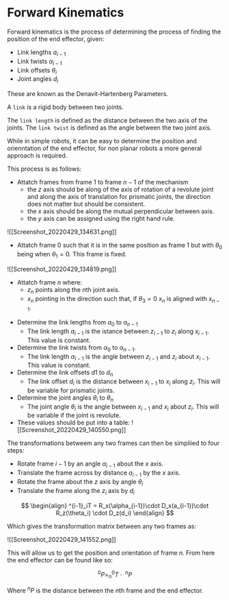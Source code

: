 # Forward Kinematics
Forward kinematics is the process of determining the process of finding the position of the end effector, given:
* Link lengths $a_{i-1}$
* Link twists $\alpha_{i-1}$
* Link offsets $\theta_i$
* Joint angles $d_i$

These are known as the Denavit-Hartenberg Parameters.

A `link` is a rigid body between two joints. 

The `link length` is defined as the distance between the two axis of the joints.
The `link twist` is defined as the angle between the two joint axis. 

While in simple robots, it can be easy to determine the position and orienntation of the end effector, for non planar robots a more general approach is required.

This process is as follows:

* Attatch frames from  frame $1$ to frame $n-1$ of the mechanism 
	- the $z$ axis should be along of the axis of rotation of a revolute joint and along the axis of translation for prismatic joints, the direction does not matter but should be consistent.
	- the $x$ axis should be along the mutual perpendicular between axis.
	- the $y$ axis can be assigned using the right hand rule.

![[Screenshot_20220429_134631.png]]

- Attatch frame $0$ such that it is in the same position as frame $1$ but with $\theta_0$ being when $\theta_1 = 0$. This frame is fixed.

![[Screenshot_20220429_134819.png]]

- Attatch frame $n$ where:
	- $z_n$ points along the $n$th joint axis.
	- $x_n$ pointing in the direction such that, if $\theta_3=0$ $x_n$ is aligned with $x_{n-1}$. 

* Determine the link lengths from $a_0$ to $a_{n-1}$
	* The link length $a_{i-1}$ is the istance between $z_{i-1}$ to $z_i$ along $x_{i-1}$. This value is constant.
* Determine the link twists from $\alpha_0$ to $\alpha_{n-1}$.
	* The link length $\alpha_{i-1}$ is the angle between $z_{i-1}$ and $z_{i}$ about $x_{i-1}$. This value is constant.
* Determine the link offsets $d1$ to $d_n$ 
	* The link offset $d_i$ is the distance between $x_{i-1}$ to $x_{i}$ along $z_i$. This will be variable for prismatic joints.
* Determine the joint angles $\theta_i$ to $\theta_n$
	* The joint angle $\theta_i$ is the angle between $x_{i-1}$ and $x_i$ about $z_i$. This will be variable if the joint is revolute.
* These values should be put into a table:
	![[Screenshot_20220429_140550.png]]

The transformations betweem any two frames can then be simpliied to four steps:

* Rotate frame $i-1$ by an angle $\alpha_{i-1}$ about the $x$ axis.
* Translate the frame across by distance $a_{i-1}$ by the $x$ axis.
* Rotate the frame about the $z$ axis by angle $\theta_i$
* Translate the frame along the $z_i$ axis by $d_i$

$$
\begin{align}
^{i-1}_iT = R_x(\alpha_{i-1})\cdot D_x(a_{i-1})\cdot R_z(\theta_i) \cdot D_z(d_i)
\end{align}
$$

Which gives the transformation matrix between any two frames as:

![[Screenshot_20220429_141552.png]]

This will allow us to get the position and orientation of frame $n$. From here the end effector can be found like so:

$$
^0P = ^0_nT\cdot\ ^nP
$$

Where $^nP$ is the distance between the $n$th frame and the end effector.